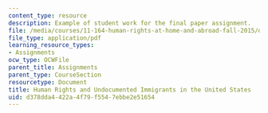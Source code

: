 ```yaml
---
content_type: resource
description: Example of student work for the final paper assignment.
file: /media/courses/11-164-human-rights-at-home-and-abroad-fall-2015/d378dda4422a4f79f5547ebbe2e51654_MIT11_164F15_HumanRights.pdf
file_type: application/pdf
learning_resource_types:
- Assignments
ocw_type: OCWFile
parent_title: Assignments
parent_type: CourseSection
resourcetype: Document
title: Human Rights and Undocumented Immigrants in the United States
uid: d378dda4-422a-4f79-f554-7ebbe2e51654
---
```

